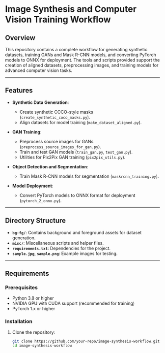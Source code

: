 # Image Synthesis and Computer Vision Training Workflow

## Overview

This repository contains a complete workflow for generating synthetic datasets, training GANs and Mask R-CNN models, and converting PyTorch models to ONNX for deployment. The tools and scripts provided support the creation of aligned datasets, preprocessing images, and training models for advanced computer vision tasks.

---

## Features
- **Synthetic Data Generation**:
  - Create synthetic COCO-style masks (`create_synthetic_coco_masks.py`).
  - Align datasets for model training (`make_dataset_aligned.py`).

- **GAN Training**:
  - Preprocess source images for GANs (`preprocess_source_images_for_gan.py`).
  - Train and test GAN models (`train_gan.py`, `test_gan.py`).
  - Utilities for Pix2Pix GAN training (`pix2pix_utils.py`).

- **Object Detection and Segmentation**:
  - Train Mask R-CNN models for segmentation (`maskrcnn_training.py`).

- **Model Deployment**:
  - Convert PyTorch models to ONNX format for deployment (`pytorch_2_onnx.py`).

---

## Directory Structure
- **`bg-fg/`**: Contains background and foreground assets for dataset generation.
- **`misc/`**: Miscellaneous scripts and helper files.
- **`requirements.txt`**: Dependencies for the project.
- **`sample.jpg`**, **`sample.png`**: Example images for testing.

---

## Requirements

### Prerequisites
- Python 3.8 or higher
- NVIDIA GPU with CUDA support (recommended for training)
- PyTorch 1.x or higher

### Installation
1. Clone the repository:
   ```bash
   git clone https://github.com/your-repo/image-synthesis-workflow.git
   cd image-synthesis-workflow

